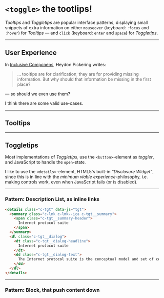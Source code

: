 # `<toggle>` the tootlips!
_Tooltips_ and _Toggletips_ are popular interface patterns, displaying small snippets of extra information on either `mouseover` (keyboard: `:focus` and `:hover`) for _Tooltips_ — and `click` (keyboard: `enter` and `space`) for _Toggletips_. 

---
## User Experience

In [Inclusive Componens](https://inclusive-components.design/tooltips-toggletips/), Heydon Pickering writes:

> ... tooltips are for clarification; they are for providing missing information. But why should that information be missing in the first place?

— so should we even use them?

I think there are some valid use-cases.

---

## Tooltips

---

## Toggletips
Most implementations of _Toggletips_, use the `<button>`-element as _toggler_, and JavaScript to handle the `open`-state.

I like to use the `<details>`-element, HTML5's built-in _"Disclosure Widget"_, since this is in line with the _minimum viable experience_-philosophy, i.e. making controls work, even when JavaScript fails (or is disabled).

---

### Pattern: Description List, as inline links

```html
<details class="c-tgt" data-js="tgt">
  <summary class="c-lnk c-lnk--ica c-tgt__summary">
    <span class="c-tgt__summary-header">
      Internet protocol suite
    </span>
  </summary>
  <dl class="c-tgt__dialog">
    <dt class="c-tgt__dialog-headline">
      Internet protocol suite
    </dt>
    <dd class="c-tgt__dialog-text">
      The Internet protocol suite is the conceptual model and set of communications protocols used on the Internet and similar computer networks. It is commonly known as TCP/IP because the original protocols in the suite are the Transmission Control Protocol (TCP) and the Internet Protocol (IP).
    </dd>
  </dl>
</details>
```

---

### Pattern: Block, that push content down